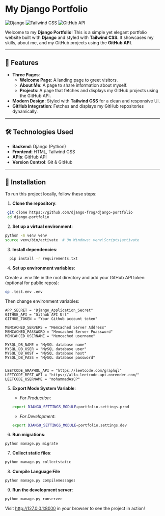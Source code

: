 # My Django Portfolio

![Django](https://img.shields.io/badge/Django-092E20?style=for-the-badge&logo=django&logoColor=white)
![Tailwind CSS](https://img.shields.io/badge/Tailwind_CSS-38B2AC?style=for-the-badge&logo=tailwind-css&logoColor=white)
![GitHub API](https://img.shields.io/badge/GitHub_API-181717?style=for-the-badge&logo=github&logoColor=white)

Welcome to my **Django Portfolio**! This is a simple yet elegant portfolio website built with **Django** and styled with **Tailwind CSS**. It showcases my skills, about me, and my GitHub projects using the **GitHub API**.

---

## 🌟 Features

- **Three Pages**:
  - **Welcome Page**: A landing page to greet visitors.
  - **About Me**: A page to share information about myself.
  - **Projects**: A page that fetches and displays my GitHub projects using the GitHub API.
- **Modern Design**: Styled with **Tailwind CSS** for a clean and responsive UI.
- **GitHub Integration**: Fetches and displays my GitHub repositories dynamically.

---

## 🛠️ Technologies Used

- **Backend**: Django (Python)
- **Frontend**: HTML, Tailwind CSS
- **APIs**: GitHub API
- **Version Control**: Git & GitHub

---

## 🚀 Installation

To run this project locally, follow these steps:

1. **Clone the repository**:
  ```bash
   git clone https://github.com/django-frog/django-portfolio
   cd django-portfolio
  ```
2. **Set up a virtual environment**:
  ```bash  
  python -m venv venv
  source venv/bin/activate  # On Windows: venv\Scripts\activate
  ```
3. **Install dependencies**:
  ```bash
    pip install -r requirements.txt
  ```

4. **Set up environment variables**:

  Create a .env file in the root directory and add your GitHub API token (optional for public repos):

  ```bash
  cp .test.env .env
  ```

  Then change environment variables:
  ```env
  APP_SECRET = "Django_Application_Secret"
  GITHUB_API = "Github API Url"
  GITHUB_TOKEN = "Your Github account token"

  MEMCACHED_SERVERS = "Memcached Server Address"
  MEMCACHED_PASSWORD = "Memcached Server Poassword"
  MEMCAHCED_USERNAME = "Memcached username"

  MYSQL_DB_NAME = "MySQL database name"
  MYSQL_DB_USER = "MySQL database user"
  MYSQL_DB_HOST = "MySQL database host"
  MYSQL_DB_PASS = "MySQL database password"


  LEETCODE_GRAPHQL_API = "https://leetcode.com/graphql"
  LEETCODE_REST_API = "https://alfa-leetcode-api.onrender.com/"
  LEETCODE_USERNAME = "mohammadAsCP"
  ```
5. **Export Mode System Variable**:
   - *For Production*:
   ```bash
   export DJANGO_SETTINGS_MODULE=portfolio.settings.prod
   ```

   - *For Development*:
   ```bash
   export DJANGO_SETTINGS_MODULE=portfolio.settings.dev
   ``` 

6. **Run migrations**:
  ```bash
  python manage.py migrate
  ```

7. **Collect static files**:
  ```bash
  python manage.py collectstatic
  ```

8. **Compile Language File**
```bash
python manage.py compilemessages
```

9. **Run the development server**:
  ```bash
  python manage.py runserver
  ```

Visit http://127.0.0.1:8000 in your browser to see the project in action!
